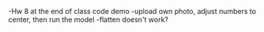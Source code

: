 -Hw 8 at the end of class code demo
-upload own photo, adjust numbers to center, then run the model
-flatten doesn't work?
